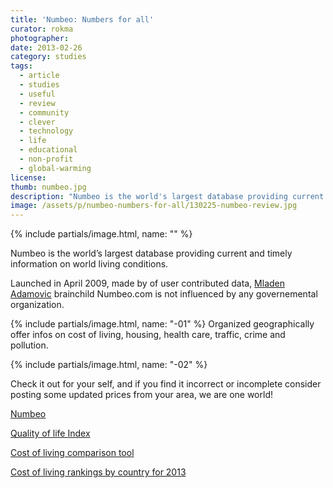 ```yaml
---
title: 'Numbeo: Numbers for all'
curator: rokma
photographer:
date: 2013-02-26
category: studies
tags:
  - article
  - studies
  - useful
  - review
  - community
  - clever
  - technology
  - life
  - educational
  - non-profit
  - global-warming
license:
thumb: numbeo.jpg
description: "Numbeo is the world's largest database providing current and timely information on world living conditions."
image: /assets/p/numbeo-numbers-for-all/130225-numbeo-review.jpg
---
```


{% include partials/image.html, name: "" %}

Numbeo is the world&rsquo;s largest database providing current and timely information on world living conditions.

Launched in April 2009, made by of user contributed data, <a href="http://www.numbeo.com/common/about.jsp" title="about numbeo"  >Mladen Adamovic</a> brainchild Numbeo.com is not influenced by any governemental organization.

{% include partials/image.html, name: "-01" %}
Organized geographically offer infos on cost of living, housing, health care, traffic, crime and pollution.

{% include partials/image.html, name: "-02" %}

Check it out for your self, and if you find it incorrect or incomplete consider posting some updated prices from your area, we are one world!

<a href="http://www.munbeo.com" title="munbeo - wisdom of the crowd "  >Numbeo</a>

<a href="http://www.numbeo.com/quality-of-life/rankings_by_country.jsp" title="Quality of Life Index for Country for 2013"  >Quality of life Index</a>

<a href="http://www.numbeo.com/cost-of-living/comparison.jsp" title="Using this tool you can compare cost of living and it's indicators"  >Cost of living comparison tool</a>

<a href="http://www.numbeo.com/cost-of-living/rankings_by_country.jsp" title="Cost of living rankings by country for 2013"  >Cost of living rankings by country for 2013</a>
